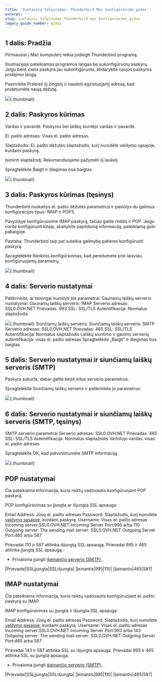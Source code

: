 ```yaml
---
title: 'Svetainių talpinimas: Thunderbird Mac konfigūravimo gidas'
excerpt: ''
slug: svetainiu_talpinimas_thunderbird_mac_konfiguravimo_gidas
legacy_guide_number: g1911
---
```



## 1 dalis: Pradžia
Pirmiausiai į Mac kompiuterį reikia įsidiegti Thunderbird programą.

Iliustracijoje pateikiamas programos langas be sukonfigūruotų paskyrų. Jeigu bent viena paskyra jau sukonfigūruota, atidarykite naujos paskyros pridėjimo langą.

Pasirinkite Praleisti šį žingsnį ir naudoti egzistuojantį adresą, kad pridėtumėte naują dėžutę.

![](images/img_2856.jpg){.thumbnail}


## 2 dalis: Paskyros kūrimas
Vardas ir pavardė: Paskyros bei laiškų siuntėjo vardas ir pavardė.

El. pašto adresas: Visas el. pašto adresas.

Slaptažodis: El. pašto dėžutės slaptažodis, kurį nurodėte valdymo sąsajoje, kurdami paskyrą.

Įsiminti slaptažodį: Rekomenduojame pažymėti šį laukelį.


Spragtelėkite Baigti ir diegimas bus baigtas.

![](images/img_2857.jpg){.thumbnail}


## 3 dalis: Paskyros kūrimas (tęsinys)
Thunderbird nuskaitys el. pašto dėžutės parametrus ir pasiūlys du galimus konfigūracijos tipus: IMAP ir POP3.

Pavyzdyje konfigūruosime IMAP paskyrą, tačiau galite rinktis ir POP. Jeigu norite konfigūruoti kitaip, skaitykite papildomą informaciją, pateikiamą gido pabaigoje.

Pastaba: Thunderbird taip pat suteikia galimybę patiems konfigūruoti paskyrą.

Spragtelėkite Rankinis konfigūravimas, kad pereitumėte prie laisviau konfigūruojamų parametrų.

![](images/img_2858.jpg){.thumbnail}


## 4 dalis: Serverio nustatymai
Patikrinkite, ar teisingai nurodyti šie parametrai:
Gaunamų laiškų serverio nustatymai:
Gaunamų laiškų serveris: IMAP
Serverio adresas: SSL0.OVH.NET
Prievadas: 993
SSL: SSL/TLS
Autentifikacija: Normalus slaptažodis

![](images/img_2859.jpg){.thumbnail}
Siunčiamų laiškų serveris:
Siunčiamų laiškų serveris: SMTP
Serverio adresas: SSL0.OVH.NET
Prievadas: 465
SSL: SSL/TLS
Autentifikacija: Normalus slaptažodis
Laiškų siuntimo ir gavimo serverių autentifikacija: visas el. pašto adresas
Spragtelėkite „Baigti“ ir diegimas bus baigtas.


## 5 dalis: Serverio nustatymai ir siunčiamų laiškų serveris (SMTP)
Paskyra sukurta, dabar galite keisti kitus serverio parametrus.

Spragtelėkite Siunčiamų laiškų serveris ir patikrinkite jo parametrus.

![](images/img_2860.jpg){.thumbnail}


## 6 dalis: Serverio nustatymai ir siunčiamų laiškų serveris (SMTP, tęsinys)
SMTP serverio parametrai
Serverio adresas: SSL0.OVH.NET
Prievadas: 465
SSL: SSL/TLS
Autentifikacija: Normalus slaptažodis
Vartotojo vardas: visas el. pašto adresas

Spragtelėkite OK, kad patvirtintumėte SMTP informaciją.

![](images/img_2861.jpg){.thumbnail}


## POP nustatymai
Čia pateikiama informacija, kuria reiktų vadovautis konfigūruojant POP paskyrą.

POP konfigūravimas su įjungta ar išjungta SSL apsauga:

Email Address: Jūsų el. pašto adresas
Password: Slaptažodis, kurį nurodėte [valdymo sąsajoje](https://www.ovh.com/manager/web/login/), kurdami paskyrą.
Username: Visas el. pašto adresas
Incoming server:SSL0.OVH.NET
Incoming Server Port:995 arba 110
Outgoing server: The sending mail server: SSL0.OVH.NET
Outgoing Server Port:465 arba 587

Prievadai 110 ir 587 atitinka išjungtą SSL apsaugą.
Prievadai 995 ir 465 atitinka įjungtą SSL apsaugą.- 


- Privaloma įjungti [išeinančio serverio (SMTP) ](#configuration_protocole_imap_partie_6_parametres_avances).


|Prievadai|SSLįjungta|SSLišjungta|
|Įeinantis|995|110|
|Iįeinantis|465|587|




## IMAP nustatymai
Čia pateikiama informacija, kuria reiktų vadovautis konfigūruojant el. pašto paskyrą su IMAP.

IMAP konfigūravimas su įjungta ir išjungta SSL apsauga:

Email Address: Jūsų el. pašto adresas
Password: Slaptažodis, kurį nurodėte [valdymo sąsajoje](https://www.ovh.com/manager/web/login/), kurdami paskyrą.
Username: Visas el. pašto adresas
Incoming server:SSL0.OVH.NET
Incoming Server Port:993 arba 143
Outgoing server: The sending mail server: SSL0.OVH.NET
Outgoing Server Port:465 arba 587

Prievadai 143 ir 587 atitinka SSL su išjungta apsauga.
Prievadai 993 ir 465 atitinka SSL su įjungta apsauga.


- Privaloma įjungti [išeinančio serverio (SMTP) ](#configuration_protocole_imap_partie_6_parametres_avances).


|Prievadai|SSLįjungta|SSLišjungta|
|Įeinantis|995|110|
|Iįeinantis|465|587|



